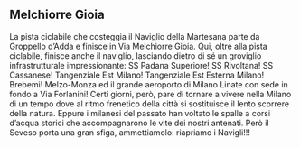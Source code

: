 ## Melchiorre Gioia

La pista ciclabile che costeggia il Naviglio della Martesana parte da Groppello d’Adda e finisce in Via Melchiorre Gioia. Qui, oltre alla pista ciclabile, finisce anche il naviglio, lasciando dietro di sé un groviglio infrastrutturale impressionante: SS Padana Superiore! SS Rivoltana! SS Cassanese! Tangenziale Est Milano! Tangenziale Est Esterna Milano! Brebemi! Melzo-Monza ed il grande aeroporto di Milano Linate con sede in fondo a Via Forlanini! Certi giorni, però, pare di tornare a vivere nella Milano di un tempo dove al ritmo frenetico della città si sostituisce il lento scorrere della natura. Eppure i milanesi del passato han voltato le spalle a corsi d’acqua storici che accompagnarono le vite dei nostri antenati. Però il Seveso porta una gran sfiga, ammettiamolo: riapriamo i Navigli!!!
